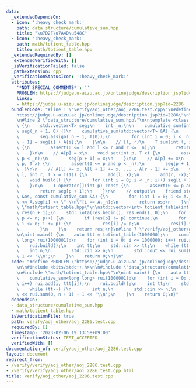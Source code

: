 ```yaml
---
data:
  _extendedDependsOn:
  - icon: ':heavy_check_mark:'
    path: data_structure/cumulative_sum.hpp
    title: "\u7D2F\u7A4D\u548C"
  - icon: ':heavy_check_mark:'
    path: math/totient_table.hpp
    title: math/totient_table.hpp
  _extendedRequiredBy: []
  _extendedVerifiedWith: []
  _isVerificationFailed: false
  _pathExtension: cpp
  _verificationStatusIcon: ':heavy_check_mark:'
  attributes:
    '*NOT_SPECIAL_COMMENTS*': ''
    PROBLEM: https://judge.u-aizu.ac.jp/onlinejudge/description.jsp?id=2286
    links:
    - https://judge.u-aizu.ac.jp/onlinejudge/description.jsp?id=2286
  bundledCode: "#line 1 \"verify/aoj_other/aoj_2286.test.cpp\"\n#define PROBLEM \"\
    https://judge.u-aizu.ac.jp/onlinejudge/description.jsp?id=2286\"\n\n#include <bits/stdc++.h>\n\
    \n#line 2 \"data_structure/cumulative_sum.hpp\"\n\ntemplate <class T> struct cumulative_sum\
    \ {\n    std::vector<T> seg;\n    int _n;\n\n    cumulative_sum(int _n) : _n(_n),\
    \ seg(_n + 1, 0) {}\n    cumulative_sum(std::vector<T> &A) {\n        _n = (int)A.size();\n\
    \        seg.assign(_n + 1, T(0));\n        for (int i = 0; i < _n; i++) seg[i\
    \ + 1] = seg[i] + A[i];\n    }\n\n    // [l, r)\n    T sum(int l, int r) const\
    \ {\n        assert(0 <= l and l <= r and r <= _n);\n        return seg[r] - seg[l];\n\
    \    }\n\n    // A[p] = x\n    void set(int p, T x) {\n        assert(0 <= p and\
    \ p < _n);\n        seg[p + 1] = x;\n    }\n\n    // A[p] += x\n    void add(int\
    \ p, T x) {\n        assert(0 <= p and p < _n);\n        seg[p + 1] += x;\n  \
    \  }\n\n    // A[l] += x, A[l + 1] += x, ... , A[r - 1] += x\n    void imos(int\
    \ l, int r, T x = T(1)) {\n        add(l, x);\n        add(r, -x);\n    }\n\n\
    \    void build() {\n        for (int i = 0; i < _n; i++) seg[i + 1] += seg[i];\n\
    \    }\n\n    T operator[](int p) const {\n        assert(0 <= p and p < _n);\n\
    \        return seg[p + 1];\n    }\n\n    // output\n    friend std::ostream &operator<<(std::ostream\
    \ &os, const cumulative_sum &A) {\n        for (int i = 0; i <= A._n; i++) os\
    \ << A.seg[i] << \" \\n\"[i == A._n];\n        return os;\n    }\n};\n#line 2\
    \ \"math/totient_table.hpp\"\n\nstd::vector<int> totient_table(int n) {\n    std::vector<int>\
    \ res(n + 1);\n    std::iota(res.begin(), res.end(), 0);\n    for (int p = 2;\
    \ p <= n; p++) {\n        if (res[p] != p) continue;\n        for (int i = p;\
    \ i <= n; i += p) {\n            res[i] /= p;\n            res[i] *= p - 1;\n\
    \        }\n    }\n    return res;\n}\n#line 7 \"verify/aoj_other/aoj_2286.test.cpp\"\
    \n\nint main() {\n    auto ttt = totient_table(1000000);\n    cumulative_sum<long\
    \ long> rui(1000001);\n    for (int i = 0; i <= 1000000; i++) rui.add(i, ttt[i]);\n\
    \    rui.build();\n    int tt;\n    std::cin >> tt;\n    while (tt--) {\n    \
    \    int n;\n        std::cin >> n;\n        std::cout << rui.sum(0, n + 1) +\
    \ 1 << '\\n';\n    }\n    return 0;\n}\n"
  code: "#define PROBLEM \"https://judge.u-aizu.ac.jp/onlinejudge/description.jsp?id=2286\"\
    \n\n#include <bits/stdc++.h>\n\n#include \"data_structure/cumulative_sum.hpp\"\
    \n#include \"math/totient_table.hpp\"\n\nint main() {\n    auto ttt = totient_table(1000000);\n\
    \    cumulative_sum<long long> rui(1000001);\n    for (int i = 0; i <= 1000000;\
    \ i++) rui.add(i, ttt[i]);\n    rui.build();\n    int tt;\n    std::cin >> tt;\n\
    \    while (tt--) {\n        int n;\n        std::cin >> n;\n        std::cout\
    \ << rui.sum(0, n + 1) + 1 << '\\n';\n    }\n    return 0;\n}"
  dependsOn:
  - data_structure/cumulative_sum.hpp
  - math/totient_table.hpp
  isVerificationFile: true
  path: verify/aoj_other/aoj_2286.test.cpp
  requiredBy: []
  timestamp: '2023-02-06 19:13:58+09:00'
  verificationStatus: TEST_ACCEPTED
  verifiedWith: []
documentation_of: verify/aoj_other/aoj_2286.test.cpp
layout: document
redirect_from:
- /verify/verify/aoj_other/aoj_2286.test.cpp
- /verify/verify/aoj_other/aoj_2286.test.cpp.html
title: verify/aoj_other/aoj_2286.test.cpp
---
```

